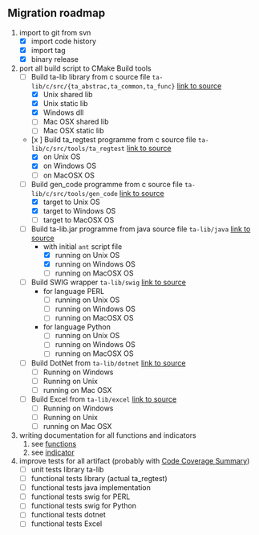 ## Migration roadmap

  1. import to git from svn
     * [x] import code history
     * [x] import tag
     * [x] binary release
  2. port all build script to CMake Build tools
     * [ ] Build ta-lib library from c source file `ta-lib/c/src/{ta_abstrac,ta_common,ta_func}` [link to source](ta-lib/c/src)
       * [x] Unix shared lib
       * [x] Unix static lib
       * [x] Windows dll
       * [ ] Mac OSX shared lib
       * [ ] Mac OSX static lib
     * [x ] Build ta_regtest programme from c source file `ta-lib/c/src/tools/ta_regtest` [link to source](ta-lib/c/src/tools/ta_regtest)
       * [x] on Unix OS
       * [x] on Windows OS
       * [ ] on MacOSX OS
     * [ ] Build gen_code programme from c source file `ta-lib/c/src/tools/gen_code` [link to source](ta-lib/c/src/tools/gen_code)
        * [x] target to Unix OS
        * [x] target to Windows OS
        * [ ] target to MacOSX OS
     * [ ] Build ta-lib.jar programme from java source file `ta-lib/java` [link to source](ta-lib/java)
       * with initial `ant` script file
          * [x] running on Unix OS
          * [x] running on Windows OS
          * [ ] running on MacOSX OS
     * [ ] Build SWIG wrapper `ta-lib/swig` [link to source](ta-lib/swig)
       * for language PERL
          * [ ] running on Unix OS
          * [ ] running on Windows OS
          * [ ] running on MacOSX OS
       * for language Python
          * [ ] running on Unix OS
          * [ ] running on Windows OS
          * [ ] running on MacOSX OS
     * [ ] Build DotNet from `ta-lib/dotnet` [link to source](ta-lib/dotnet)
       * [ ] Running on Windows
       * [ ] Running on Unix
       * [ ] running on Mac OSX
     * [ ] Build Excel from `ta-lib/excel` [link to source](ta-lib/excel)
       * [ ] Running on Windows
       * [ ] Running on Unix
       * [ ] running on Mac OSX

  3. writing documentation for all functions and indicators
     1. see [functions](tadoc/functions.rst)
     2. see [indicator](tadoc/indicators.rst)
  4. improve tests for all artifact (probably with [Code Coverage Summary](https://github.com/marketplace/actions/code-coverage-summary))
     * [ ] unit tests library ta-lib
     * [ ] functional tests library (actual ta_regtest)
     * [ ] functional tests java implementation
     * [ ] functional tests swig for PERL
     * [ ] functional tests swig for Python
     * [ ] functional tests dotnet
     * [ ] functional tests Excel
